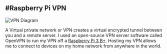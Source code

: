 #Raspberry Pi VPN
---

<!-- Go to www.addthis.com/dashboard to customize your tools -->
<div class="addthis_inline_share_toolbox"></div>

![VPN Diagram](\img\VPN.jpg)

A Virtual private network or VPN creates a virtual encrypted tunnel between you and a remote server.  I used an open-source VPN server software called OpenVPN to run my VPN off a [Raspberry Pi 3 B+](https://amzn.to/2PQSVmL "Raspberry Pi 3 B+").  Hosting my VPN allows me to connect to devices on my home network from anywhere in the world.

<!-- Go to www.addthis.com/dashboard to customize your tools -->
<script type="text/javascript" src="//s7.addthis.com/js/300/addthis_widget.js#pubid=ra-5f0b8b497dc03256"></script>
